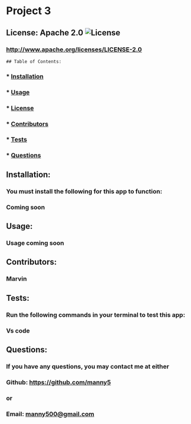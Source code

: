 
  # Project 3

  ## License: Apache 2.0  ![License](https://img.shields.io/badge/License-Apache%202.0-blue.svg)
  ### http://www.apache.org/licenses/LICENSE-2.0
    ## Table of Contents:
  ###  * [Installation](#installation)
  ###  * [Usage](#usage)
  ###  * [License](#license)
  ###  * [Contributors](#contributors)
  ###  * [Tests](#tests)
  ###  * [Questions](#questions)

  ## Installation:
  ### You must install the following for this app to function:
  ### Coming soon

  ## Usage:
  ### Usage coming soon

  ## Contributors:
  ### Marvin

  ## Tests:
  ### Run the following commands in your terminal to test this app:
  ### Vs code

  ## Questions:
  ### If you have any questions, you may contact me at either
  ### Github: https://github.com/manny5
  ### or
  ### Email: manny500@gmail.com


